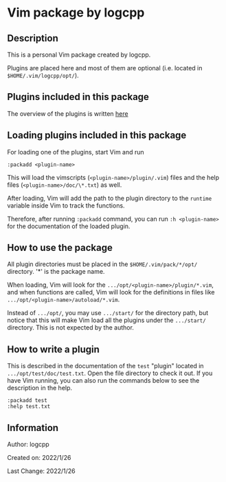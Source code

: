 # Vim package by logcpp

## Description

This is a personal Vim package created by logcpp.

Plugins are placed here and  most of them are optional (i.e. located in 
`$HOME/.vim/logcpp/opt/`).

## Plugins included in this package

The overview of the plugins is written [here](./overview.md)

## Loading plugins included in this package

For loading one of the plugins, start Vim and run

`:packadd <plugin-name>`

This will load the vimscripts (`<plugin-name>/plugin/.vim`) files and the
help files (`<plugin-name>/doc/\*.txt`) as well.

After loading, Vim will add the path to the plugin directory to the `runtime`
variable inside Vim to track the functions.

Therefore, after running `:packadd` command, you can run `:h <plugin-name>`
for the documentation of the loaded plugin.

## How to use the package

All plugin directories must be placed in the `$HOME/.vim/pack/*/opt/`
directory. '\*' is the package name.

When loading, Vim will look for the `.../opt/<plugin-name>/plugin/*.vim`, and
when functions are called, Vim will look for the definitions in files like
`.../opt/<plugin-name>/autoload/*.vim`.

Instead of `.../opt/`, you may use `.../start/` for the directory path, but
notice that this will make Vim load all the plugins under the `.../start/`
directory.  This is not expected by the author.

## How to write a plugin

This is described in the documentation of the `test` "plugin" located in 
`.../opt/test/doc/test.txt`. Open the file directory to check it out. If you
have Vim running, you can also run the commands below to see the description
in the help.

```
:packadd test
:help test.txt
```

## Information

Author: logcpp

Created on: 2022/1/26

Last Change: 2022/1/26

